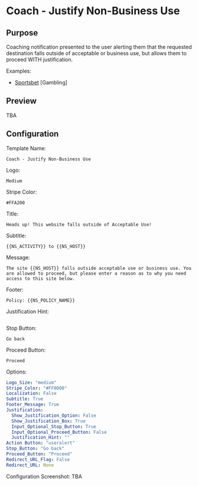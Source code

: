 # Coach - Justify Non-Business Use
## Purpose
Coaching notification presented to the user alerting them that the requested destination falls outside of acceptable or business use, but allows them to proceed WITH justification.

Examples:
* [Sportsbet](https://www.sportsbet.com.au/) [Gambling]


## Preview
TBA

## Configuration
Template Name:
```
Coach - Justify Non-Business Use
```

Logo:
```
Medium
```

Stripe Color:
```
#FFA200
```

Title:
```
Heads up! This website falls outside of Acceptable Use!
```

Subtitle:
```
{{NS_ACTIVITY}} to {{NS_HOST}}
```

Message:
```
The site {{NS_HOST}} falls outside acceptable use or business use. You are allowed to proceed, but please enter a reason as to why you need access to this site below.
```

Footer:
```
Policy: {{NS_POLICY_NAME}}
```

Justification Hint:
```

```

Stop Button:
```
Go back
```

Proceed Button:
```
Proceed
```

Options:
```yaml
Logo_Size: "medium"
Stripe_Color: "#FF0000"
Localization: False
Subtitle: True
Footer_Message: True
Justification:
  Show_Justification_Option: False
  Show_Justification_Box: True
  Input_Optional_Stop_Button: True
  Input_Optional_Proceed_Button: False
  Justification_Hint: ""
Action Button: "useralert"
Stop_Button: "Go back"
Proceed_Button: "Proceed"
Redirect_URL_Flag: False
Redirect_URL: None
```

Configuration Screenshot:
TBA
